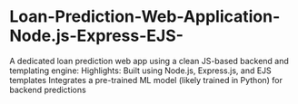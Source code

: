 # Loan-Prediction-Web-Application-Node.js-Express-EJS-
A dedicated loan prediction web app using a clean JS-based backend and templating engine:  Highlights:  Built using Node.js, Express.js, and EJS templates  Integrates a pre-trained ML model (likely trained in Python) for backend predictions
